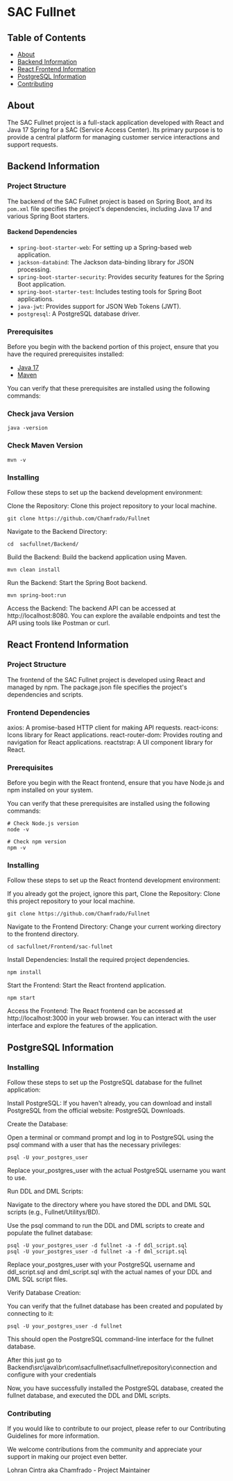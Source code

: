 # SAC Fullnet

## Table of Contents

- [About](#about)
- [Backend Information](#backend-information)
- [React Frontend Information](#react-frontend-information)
- [PostgreSQL Information](#postgresSQL-Information)
- [Contributing](../CONTRIBUTING.md)

## About <a name = "about"></a>

The SAC Fullnet project is a full-stack application developed with React and Java 17 Spring for a SAC (Service Access Center). Its primary purpose is to provide a central platform for managing customer service interactions and support requests.

## Backend Information <a name = "backend-information"></a>

### Project Structure

The backend of the SAC Fullnet project is based on Spring Boot, and its `pom.xml` file specifies the project's dependencies, including Java 17 and various Spring Boot starters.

#### Backend Dependencies

- `spring-boot-starter-web`: For setting up a Spring-based web application.
- `jackson-databind`: The Jackson data-binding library for JSON processing.
- `spring-boot-starter-security`: Provides security features for the Spring Boot application.
- `spring-boot-starter-test`: Includes testing tools for Spring Boot applications.
- `java-jwt`: Provides support for JSON Web Tokens (JWT).
- `postgresql`: A PostgreSQL database driver.

### Prerequisites

Before you begin with the backend portion of this project, ensure that you have the required prerequisites installed:

- [Java 17](https://www.oracle.com/java/technologies/javase-downloads.html)
- [Maven](https://maven.apache.org/download.cgi)

You can verify that these prerequisites are installed using the following commands:

### Check java Version

```
java -version
```

### Check Maven Version
```
mvn -v
```

### Installing

Follow these steps to set up the backend development environment:

Clone the Repository: Clone this project repository to your local machine.

```
git clone https://github.com/Chamfrado/Fullnet
```
Navigate to the Backend Directory:

```
cd  sacfullnet/Backend/
```

Build the Backend: Build the backend application using Maven.

```
mvn clean install
```

Run the Backend: Start the Spring Boot backend.

```
mvn spring-boot:run
```
Access the Backend: The backend API can be accessed at http://localhost:8080. You can explore the available endpoints and test the API using tools like Postman or curl.


## React Frontend Information <a name = "react-frontend-information"></a>

### Project Structure
The frontend of the SAC Fullnet project is developed using React and managed by npm. The package.json file specifies the project's dependencies and scripts.

### Frontend Dependencies
axios: A promise-based HTTP client for making API requests.
react-icons: Icons library for React applications.
react-router-dom: Provides routing and navigation for React applications.
reactstrap: A UI component library for React.

### Prerequisites
Before you begin with the React frontend, ensure that you have Node.js and npm installed on your system.

You can verify that these prerequisites are installed using the following commands:

```
# Check Node.js version
node -v

# Check npm version
npm -v
```
### Installing

Follow these steps to set up the React frontend development environment:

If you already got the project, ignore this part, Clone the Repository: Clone this project repository to your local machine.

```
git clone https://github.com/Chamfrado/Fullnet
```

Navigate to the Frontend Directory: Change your current working directory to the frontend directory.

```
cd sacfullnet/Frontend/sac-fullnet
```

Install Dependencies: Install the required project dependencies.

```
npm install
```


Start the Frontend: Start the React frontend application.

```
npm start
```

Access the Frontend: The React frontend can be accessed at http://localhost:3000 in your web browser. You can interact with the user interface and explore the features of the application.

## PostgreSQL Information <a name = "postgresSQL-Information"></a>

### Installing
Follow these steps to set up the PostgreSQL database for the fullnet application:

Install PostgreSQL: If you haven't already, you can download and install PostgreSQL from the official website: PostgreSQL Downloads.

Create the Database:

Open a terminal or command prompt and log in to PostgreSQL using the psql command with a user that has the necessary privileges:

```
psql -U your_postgres_user
```

Replace your_postgres_user with the actual PostgreSQL username you want to use.

Run DDL and DML Scripts:

Navigate to the directory where you have stored the DDL and DML SQL scripts (e.g., Fullnet/Utilitys/BD).

Use the psql command to run the DDL and DML scripts to create and populate the fullnet database:

```
psql -U your_postgres_user -d fullnet -a -f ddl_script.sql
psql -U your_postgres_user -d fullnet -a -f dml_script.sql
```
Replace your_postgres_user with your PostgreSQL username and ddl_script.sql and dml_script.sql with the actual names of your DDL and DML SQL script files.

Verify Database Creation:

You can verify that the fullnet database has been created and populated by connecting to it:

```
psql -U your_postgres_user -d fullnet
```
This should open the PostgreSQL command-line interface for the fullnet database.

After this just go to Backend\src\java\br\com\sacfullnet\sacfullnet\repository\connection and configure with your credentials

Now, you have successfully installed the PostgreSQL database, created the fullnet database, and executed the DDL and DML scripts.



### Contributing
If you would like to contribute to our project, please refer to our Contributing Guidelines for more information.

We welcome contributions from the community and appreciate your support in making our project even better.

Lohran Cintra aka Chamfrado - Project Maintainer